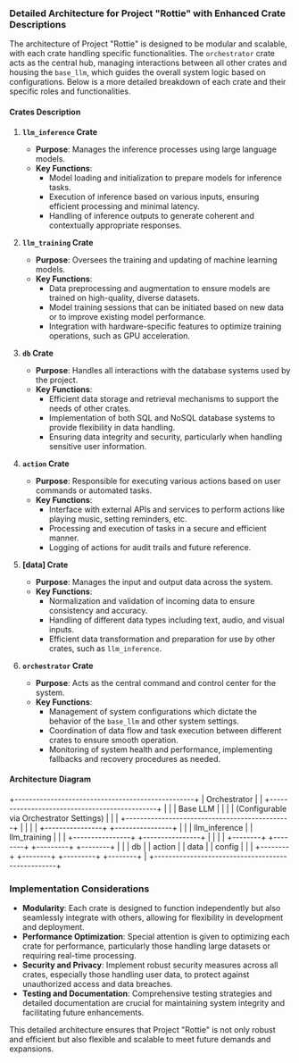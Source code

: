 ### Detailed Architecture for Project "Rottie" with Enhanced Crate Descriptions

The architecture of Project "Rottie" is designed to be modular and scalable, with each crate handling specific functionalities. The `orchestrator` crate acts as the central hub, managing interactions between all other crates and housing the `base_llm`, which guides the overall system logic based on configurations. Below is a more detailed breakdown of each crate and their specific roles and functionalities.

#### Crates Description

1. **`llm_inference` Crate**
   - **Purpose**: Manages the inference processes using large language models.
   - **Key Functions**:
     - Model loading and initialization to prepare models for inference tasks.
     - Execution of inference based on various inputs, ensuring efficient processing and minimal latency.
     - Handling of inference outputs to generate coherent and contextually appropriate responses.

2. **`llm_training` Crate**
   - **Purpose**: Oversees the training and updating of machine learning models.
   - **Key Functions**:
     - Data preprocessing and augmentation to ensure models are trained on high-quality, diverse datasets.
     - Model training sessions that can be initiated based on new data or to improve existing model performance.
     - Integration with hardware-specific features to optimize training operations, such as GPU acceleration.

3. **`db` Crate**
   - **Purpose**: Handles all interactions with the database systems used by the project.
   - **Key Functions**:
     - Efficient data storage and retrieval mechanisms to support the needs of other crates.
     - Implementation of both SQL and NoSQL database systems to provide flexibility in data handling.
     - Ensuring data integrity and security, particularly when handling sensitive user information.

4. **`action` Crate**
   - **Purpose**: Responsible for executing various actions based on user commands or automated tasks.
   - **Key Functions**:
     - Interface with external APIs and services to perform actions like playing music, setting reminders, etc.
     - Processing and execution of tasks in a secure and efficient manner.
     - Logging of actions for audit trails and future reference.

5. **[data] Crate**
   - **Purpose**: Manages the input and output data across the system.
   - **Key Functions**:
     - Normalization and validation of incoming data to ensure consistency and accuracy.
     - Handling of different data types including text, audio, and visual inputs.
     - Efficient data transformation and preparation for use by other crates, such as `llm_inference`.

6. **`orchestrator` Crate**
   - **Purpose**: Acts as the central command and control center for the system.
   - **Key Functions**:
     - Management of system configurations which dictate the behavior of the `base_llm` and other system settings.
     - Coordination of data flow and task execution between different crates to ensure smooth operation.
     - Monitoring of system health and performance, implementing fallbacks and recovery procedures as needed.

#### Architecture Diagram

+--------------------------------------------------+
|                   Orchestrator                   |
| +----------------------------------------------+ |
| |                 Base LLM                     | |
| | (Configurable via Orchestrator Settings)     | |
| +----------------------------------------------+ |
|                                                  |
| +----------------+  +----------------+           |
| | llm_inference  |  | llm_training   |           |
| +----------------+  +----------------+           |
|                                                  |
| +--------+  +--------+  +---------+  +--------+  |
| |  db    |  | action |  |  data   |  | config |  |
| +--------+  +--------+  +---------+  +--------+  |
+--------------------------------------------------+

### Implementation Considerations

- **Modularity**: Each crate is designed to function independently but also seamlessly integrate with others, allowing for flexibility in development and deployment.
- **Performance Optimization**: Special attention is given to optimizing each crate for performance, particularly those handling large datasets or requiring real-time processing.
- **Security and Privacy**: Implement robust security measures across all crates, especially those handling user data, to protect against unauthorized access and data breaches.
- **Testing and Documentation**: Comprehensive testing strategies and detailed documentation are crucial for maintaining system integrity and facilitating future enhancements.

This detailed architecture ensures that Project "Rottie" is not only robust and efficient but also flexible and scalable to meet future demands and expansions.
